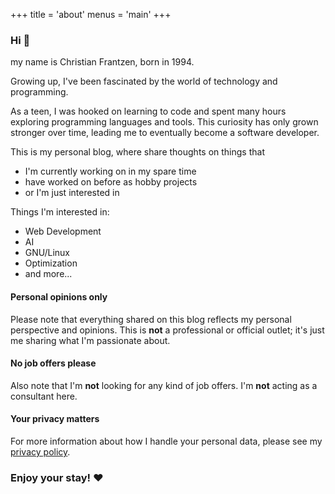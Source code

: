 +++
title = 'about'
menus = 'main'
+++

### Hi :wave:

my name is Christian Frantzen, born in 1994.

Growing up, I've been fascinated by the world of technology and programming.

As a teen, I was hooked on learning to code and spent many hours exploring programming languages and tools.
This curiosity has only grown stronger over time, leading me to eventually become a software developer.

This is my personal blog, where share thoughts on things that
- I'm currently working on in my spare time
- have worked on before as hobby projects
- or I'm just interested in

Things I'm interested in:
- Web Development
- AI
- GNU/Linux
- Optimization
- and more...

#### Personal opinions only

Please note that everything shared on this blog reflects my personal perspective and opinions. This is **not** a professional or official outlet; it's just me sharing what I'm passionate about.

#### No job offers please

Also note that I'm **not** looking for any kind of job offers. I'm **not** acting as a consultant here.

#### Your privacy matters

For more information about how I handle your personal data,
please see my [privacy policy](/privacy).

### Enjoy your stay! :heart:
